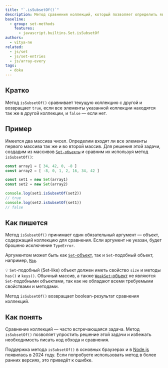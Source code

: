 ```yaml
---
title: "`.isSubsetOf()`"
description: Метод сравнения коллекций, который позволяет определить является текущая коллекция частью другой коллекции.
baseline:
  - group: set-methods
    features:
      - javascript.builtins.Set.isSubsetOf
authors:
  - vitya-ne
related:
  - js/set
  - js/set-entries
  - js/array-every
tags:
  - doka
---
```


## Кратко

Метод `isSubsetOf()` сравнивает текущую коллекцию с другой и возвращает `true`, если все элементы указанной коллекции находятся так же в другой коллекции, и `false` — если нет.

## Пример

Имеется два массива чисел. Определим входят ли все элементы первого массива так же и во второй массив. Для решения этой задачи, создадим из массивов [`Set-объекты`](/js/set) и сравним их используя метод `isSubsetOf()`:

```js
const array1 = [ 34, 42, 0, -8 ]
const array2 = [ -8, 0, 1, 2, 16, 34, 42 ]

const set1 = new Set(array1)
const set2 = new Set(array2)

console.log(set1.isSubsetOf(set2))
// true
console.log(set2.isSubsetOf(set1))
// false

```

## Как пишется

Метод `isSubsetOf()` принимает один обязательный аргумент — объект, содержащий коллекцию для сравнения. Если аргумент не указан, будет брошено исключение `TypeError`.

Аргументом может быть как [`Set`-объект](/js/set/), так и `Set`-подобный объект, например, [`Map`](/js/map/).

💡 `Set`-подобный (Set-like) объект должен иметь свойство `size` и методы `has()` и `keys()`. Обычный массив, а также [`WeakSet`-объект](/js/weak-set/) не являются `Set`-подобными объектами, так как не обладают всеми требуемыми свойствами и методами.

Метод `isSubsetOf()` возвращает boolean-результат сравнения коллекций.

## Как понять

Сравнение коллекций — часто встречающаяся задача. Метод `isSubsetOf()` позволяет упростить решение этой задачи и избежать необходимость писать код обхода и сравнения.

Поддержка метода `isSubsetOf()` в основных браузерах и в [Node.js](/tools/nodejs/) появилась в 2024 году. Если попробуете использовать метод в более ранних версиях, это приведёт к ошибке.
